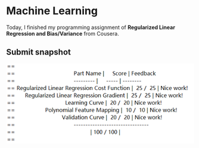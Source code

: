 # Machine Learning

Today, I finished my programming assignment of **Regularized Linear Regression and Bias/Variance** from Cousera.

## Submit snapshot
![](pic/finish_snapshot.png)